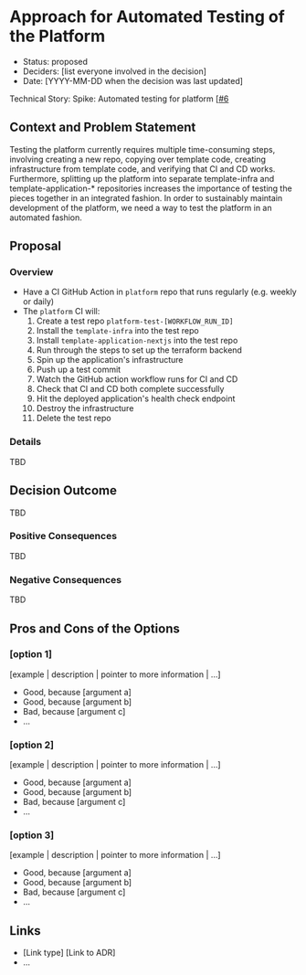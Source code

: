 # Approach for Automated Testing of the Platform

* Status: proposed
* Deciders: [list everyone involved in the decision] <!-- optional -->
* Date: [YYYY-MM-DD when the decision was last updated] <!-- optional -->

Technical Story: Spike: Automated testing for platform [[#6](https://github.com/navapbc/platform/issues/6)

## Context and Problem Statement

Testing the platform currently requires multiple time-consuming steps, involving creating a new repo, copying over template code, creating infrastructure from template code, and verifying that CI and CD works. Furthermore, splitting up the platform into separate template-infra and template-application-* repositories increases the importance of testing the pieces together in an integrated fashion. In order to sustainably maintain development of the platform, we need a way to test the platform in an automated fashion.

## Proposal

### Overview

* Have a CI GitHub Action in `platform` repo that runs regularly (e.g. weekly or daily)
* The `platform` CI will:
  1. Create a test repo `platform-test-[WORKFLOW_RUN_ID]`
  2. Install the `template-infra` into the test repo
  3. Install `template-application-nextjs` into the test repo
  4. Run through the steps to set up the terraform backend
  5. Spin up the application's infrastructure
  6. Push up a test commit
  7. Watch the GitHub action workflow runs for CI and CD
  8. Check that CI and CD both complete successfully
  9. Hit the deployed application's health check endpoint
  10. Destroy the infrastructure
  11. Delete the test repo

### Details

TBD

## Decision Outcome

TBD

### Positive Consequences

TBD

### Negative Consequences

TBD

## Pros and Cons of the Options <!-- optional -->

### [option 1]

[example | description | pointer to more information | …] <!-- optional -->

* Good, because [argument a]
* Good, because [argument b]
* Bad, because [argument c]
* … <!-- numbers of pros and cons can vary -->

### [option 2]

[example | description | pointer to more information | …] <!-- optional -->

* Good, because [argument a]
* Good, because [argument b]
* Bad, because [argument c]
* … <!-- numbers of pros and cons can vary -->

### [option 3]

[example | description | pointer to more information | …] <!-- optional -->

* Good, because [argument a]
* Good, because [argument b]
* Bad, because [argument c]
* … <!-- numbers of pros and cons can vary -->

## Links <!-- optional -->

* [Link type] [Link to ADR] <!-- example: Refined by [ADR-0005](0005-example.md) -->
* … <!-- numbers of links can vary -->
